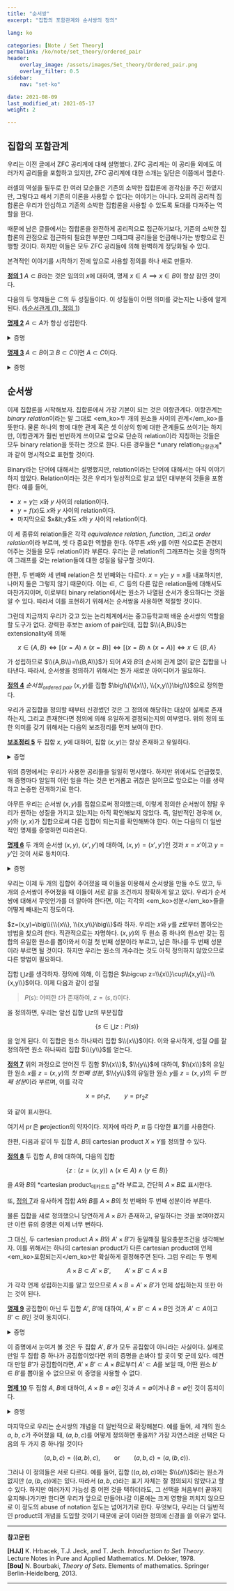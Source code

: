```yaml
---
title: "순서쌍"
excerpt: "집합의 포함관계와 순서쌍의 정의"

lang: ko

categories: [Note / Set Theory]
permalink: /ko/note/set_theory/ordered_pair
header:
    overlay_image: /assets/images/Set_theory/Ordered_pair.png
    overlay_filter: 0.5
sidebar: 
    nav: "set-ko"

date: 2021-08-09
last_modified_at: 2021-05-17
weight: 2

---
```


## 집합의 포함관계

우리는 이전 글에서 ZFC 공리계에 대해 설명했다. ZFC 공리계는 이 공리들 외에도 여러가지 공리들을 포함하고 있지만, ZFC 공리계에 대한 소개는 일단은 이쯤에서 멈춘다. 

러셀의 역설을 필두로 한 여러 모순들은 기존의 소박한 집합론에 경각심을 주긴 하였지만, 그렇다고 해서 기존의 이론을 사용할 수 없다는 이야기는 아니다. 오히려 공리적 집합론은 우리가 안심하고 기존의 소박한 집합론을 사용할 수 있도록 토대를 다져주는 역할을 한다. 

때문에 남은 글들에서는 집합론을 완전하게 공리적으로 접근하기보다, 기존의 소박한 집합론의 관점으로 접근하되 필요한 부분만 그때그때 공리들을 언급해나가는 방향으로 진행할 것이다. 하지만 이들은 모두 ZFC 공리들에 의해 완벽하게 정당화될 수 있다. 

본격적인 이야기를 시작하기 전에 앞으로 사용할 정의를 하나 새로 만들자.

<div class="definition" markdown="1">

<ins id="df1">**정의 1**</ins> $A\subset B$라는 것은 임의의 $x$에 대하여, 명제 $x\in A\implies x\in B$이 항상 참인 것이다. 

</div>

다음의 두 명제들은 $\subset$의 두 성질들이다. 이 성질들이 어떤 의미를 갖는지는 나중에 알게 된다. ([§순서관계 (1), 정의 1](/ko/note/set_theory/order_relations_1#df1))

<div class="proposition" markdown="1">

<ins id="pp2">**명제 2**</ins> $A\subset A$가 항상 성립한다.

</div>
<details class="proof" markdown="1">
<summary>증명</summary>

$x\in A\implies x\in A$가 항상 참이다.

</details>

<div class="proposition" markdown="1">

<ins id="pp3">**명제 3**</ins> $A\subset B$이고 $B\subset C$이면 $A\subset C$이다.

</div>
<details class="proof" markdown="1">
<summary>증명</summary>

우선 전제는 임의의 $x$에 대하여 두 명제 $x\in A\implies x\in B$와 $x\in B\implies x\in C$가 참이라는 것을 뜻한다. 따라서 삼단논법에 의해 $x\in A\implies x\in C$도 참이고, $x$는 임의로 택할 수 있으므로 $A\subset C$가 성립한다. 

</details>



## 순서쌍

이제 집합론을 시작해보자. 집합론에서 가장 기본이 되는 것은 이항관계다. 이항관계는 *binary relation*이라는 말 그대로 <em_ko>두 개의 원소들 사이의 관계</em_ko>를 뜻한다. 물론 하나의 항에 대한 관계 혹은 셋 이상의 항에 대한 관계들도 쓰이기는 하지만, 이항관계가 훨씬 빈번하게 쓰이므로 앞으로 단순히 relation이라 지칭하는 것들은 모두 binary relation을 뜻하는 것으로 한다. 다른 경우들은 *unary relation<sub>단항관계</sub>*과 같이 명시적으로 표현할 것이다.

Binary라는 단어에 대해서는 설명했지만, relation이라는 단어에 대해서는 아직 이야기하지 않았다. Relation이라는 것은 우리가 일상적으로 알고 있던 대부분의 것들을 포함한다. 예를 들어, 

- $x=y$는 $x$와 $y$ 사이의 relation이다. 
- $y=f(x)$도 $x$와 $y$ 사이의 relation이다.
- 마지막으로 $x&lt;y$도 $x$와 $y$ 사이의 relation이다.

이 세 종류의 relation들은 각각 *equivalence relation*, *function*, 그리고 *order relation*이라 부르며, 셋 다 중요한 역할을 한다. 아무튼 $x$와 $y$를 어떤 식으로든 관련지어주는 것들을 모두 relation이라 부른다. 우리는 곧 relation의 그래프라는 것을 정의하여 그래프를 갖는 relation들에 대한 성질을 탐구할 것이다. 

한편, 두 번째와 세 번째 relation은 첫 번째와는 다르다. $x=y$는 $y=x$를 내포하지만, 나머지 둘은 그렇지 않기 때문이다. 이는 $\in$, $\subset$ 등의 다른 많은 relation들에 대해서도 마찬가지이며, 이로부터 binary relation에서는 원소가 나열된 순서가 중요하다는 것을 알 수 있다. 따라서 이를 표현하기 위해서는 순서쌍을 사용하면 적절할 것이다. 

그런데 지금까지 우리가 갖고 있는 논리체계에서는 중고등학교때 배운 순서쌍의 역할을 할 도구가 없다. 강력한 후보는 axiom of pair인데, 집합 $\\{A,B\\}$는 extensionality에 의해

$$x\in \{A,B\}\iff [(x=A)\wedge(x=B)]\iff [(x=B)\wedge(x=A)]\iff x\in\{B,A\}$$

가 성립하므로 $\\{A,B\\}=\\{B,A\\}$가 되어 $A$와 $B$의 순서에 관계 없이 같은 집합을 나타낸다. 따라서, 순서쌍을 정의하기 위해서는 뭔가 새로운 아이디어가 필요하다.

<div class="definition" markdown="1">

<ins id="df4">**정의 4**</ins> *순서쌍<sub>ordered pair</sub>* $(x,y)$를 집합 $\big\\{\\{x\\}, \\{x,y\\}\big\\}$으로 정의한다.

</div>

우리가 공집합을 정의할 때부터 신경썼던 것은 그 정의에 해당하는 대상이 실제로 존재하는지, 그리고 존재한다면 정의에 의해 유일하게 결정되는지의 여부였다. 위의 정의 또한 의미를 갖기 위해서는 다음의 보조정리를 먼저 보여야 한다.

<div class="proposition" markdown="1">

<ins id="lem5">**보조정리 5**</ins> 두 집합 $x$, $y$에 대하여, 집합 $(x,y)$는 항상 존재하고 유일하다.  

</div>
<details class="proof" markdown="1">
<summary>증명</summary>

집합 $\\{x\\}=\\{x,x\\}$와 $\\{x,y\\}$가 각각 axiom of pair에 의해 존재하며, 따라서 다시 axiom of pair에 의해 집합 $\big\\{\\{x\\}, \\{x,y\\}\big\\}$도 존재한다. 

유일성의 경우 $\\{x\\}=\\{x,x\\}$와 $\\{x,y\\}$가 우선 유일하게 결정되고, 또 다시 이들에 axiom of pair를 적용하여 얻어지는 집합 $(x,y)$도 유일하게 결정된다는 것을 extensionality를 두 번 써서 확인할 수 있다.

</details>


위의 증명에서는 우리가 사용한 공리들을 일일히 명시했다. 하지만 위에서도 언급했듯, 매 증명마다 일일히 이런 일을 하는 것은 번거롭고 귀찮은 일이므로 앞으로는 이를 생략하고 논증만 전개하기로 한다. 

아무튼 우리는 순서쌍 $(x,y)$를 집합으로써 정의했는데, 이렇게 정의한 순서쌍이 정말 우리가 원하는 성질을 가지고 있는지는 아직 확인해보지 않았다. 즉, 일반적인 경우에 $(x,y)$와 $(y,x)$가 집합으로써 다른 집합이 되는지를 확인해봐야 한다. 이는 다음의 더 일반적인 명제를 증명하면 따라온다.

<div class="proposition" markdown="1">

<ins id="pp6">**명제 6**</ins> 두 개의 순서쌍 $(x,y)$, $(x',y')$에 대하여, $(x,y)=(x',y')$인 것과 <box>$x=x'$이고 $y=y'$인 것</box>이 서로 동치이다.

</div>
<details class="proof" markdown="1">
<summary>증명</summary>

$x=x'$이고 $y=y'$라면 $(x,y)=(x', y')$인 것은 자명하다. $\\{x\\}=\\{x'\\}$이고 $\\{x,y\\}=\\{x', y'\\}$이기 때문이다.  

이제 반대로 $(x,y)=(x',y')$이라 하자. 정의에 의해  

$$\big\{\{x\},\{x,y\}\big\}=\big\{\{x'\},\{x',y'\}\big\}$$

이 성립한다. $x=y$와 $x\neq y$ 가운데 정확히 하나가 반드시 성립하므로, 두 경우를 나누어 접근하자. 

만일 $x=y$일 경우, 위 식의 좌변은 

$$\big\{\{x\},\{x,x\}\big\}=\big\{\{x\},\{x\}\big\}=\big\{\{x\}\big\}$$

이 되므로  $\big\\{\\{x\\}\big\\}=\big\\{\\{x'\\},\\{x',y'\\}\big\\}$이다. 따라서 $\\{x\\}=\\{x'\\}=\\{x',y'\\}$이므로, $x=x'=y'$이고 따라서 $x=x'=y=y'$이다. 즉, $x=x'$이고 $y=y'$이므로 이 경우는 증명 끝.

남은 경우는 $x\neq y$이다. 이 경우, $\\{x,y\\}\neq\\{x'\\}$이므로 두 순서쌍이 같기 위해서는 반드시 $\\{x\\}=\\{x'\\}$이고 $\\{x,y\\}=\\{x',y'\\}$여야 한다. 그럼 $\\{x\\}=\\{x'\\}$에서 $x=x'$여야 하고, 이것과 $\\{x,y\\}=\\{x',y'\\}$에서 $y=y'$여야 한다. 따라서 이 경우도 증명 끝.

</details>

우리는 이제 두 개의 집합이 주어졌을 때 이들을 이용해서 순서쌍을 만들 수도 있고, 두 개의 순서쌍이 주어졌을 때 이들이 서로 같을 조건까지 정확하게 알고 있다. 우리가 순서쌍에 대해서 무엇인가를 더 알아야 한다면, 이는 각각의 <em_ko>성분</em_ko>들을 어떻게 빼내는지 정도이다.  

$z=(x,y)=\big\\{\\{x\\}, \\{x,y\\}\big\\}$라 하자. 우리는 $x$와 $y$를 $z$로부터 뽑아오는 방법을 찾으려 한다. 직관적으로는 자명하다. $(x,y)$의 두 원소 중 하나의 원소만 갖는 집합의 유일한 원소를 뽑아와서 이걸 첫 번째 성분이라 부르고, 남은 하나를 두 번째 성분이라 부르면 될 것이다. 하지만 우리는 원소의 개수라는 것도 아직 정의하지 않았으므로 다른 방법이 필요하다.

집합 $\bigcup z$를 생각하자. 정의에 의해, 이 집합은 $\bigcup z=\\{x\\}\cup\\{x,y\\}=\\{x,y\\}$이다. 이제 다음과 같이 성질  

> $P(s)$: 어떠한 $t$가 존재하여, $z=(s,t)$이다.  

을 정의하면, 우리는 앞선 집합 $\bigcup z$의 부분집합  

$$\left\{s\in\bigcup z: P(s)\right\}$$  

을 얻게 된다. 이 집합은 원소 하나짜리 집합 $\\{x\\}$이다. 이와 유사하게, 성질 $Q$를 잘 정의하면 원소 하나짜리 집합 $\\{y\\}$를 얻는다. 

<div class="definition" markdown="1">

<ins id="df7">**정의 7**</ins> 위의 과정으로 얻어진 두 집합 $\\{x\\}$, $\\{y\\}$에 대하여, $\\{x\\}$의 유일한 원소 $x$를 $z=(x,y)$의 *첫 번째 성분*, $\\{y\\}$의 유일한 원소 $y$를 $z=(x,y)$의 *두 번째 성분*이라 부르며, 이를 각각 

$$x=\operatorname{pr}_1 z,\qquad y=\operatorname{pr}_2 z$$

와 같이 표시한다. 

</div>

여기서 $\operatorname{pr}$은 **pr**ojection의 약자이다. 저자에 따라 $P$, $\pi$ 등 다양한 표기를 사용한다.

한편, 다음과 같이 두 집합 $A$, $B$의 cartesian product $X\times Y$를 정의할 수 있다.

<div class="definition" markdown="1">

<ins id="df8">**정의 8**</ins> 두 집합 $A$, $B$에 대하여, 다음의 집합

$$\{z:(z=(x,y))\wedge (x\in A)\wedge(y\in B)\}$$

을 $A$와 $B$의 *cartesian product<sub>데카르트 곱</sub>*라 부르고, 간단히 $A\times B$로 표시한다. 

또, [정의 7](#df7)과 유사하게 집합 $A$와 $B$를 $A\times B$의 첫 번째와 두 번째 성분이라 부른다.

</div>

물론 집합을 새로 정의했으니 당연하게 $A\times B$가 존재하고, 유일하다는 것을 보여야겠지만 이런 류의 증명은 이제 너무 뻔하다. 

그 대신, 두 cartesian product $A\times B$와 $A'\times B'$가 동일해질 필요충분조건을 생각해보자. 이를 위해서는 하나의 cartesian product가 다른 cartesian product에 언제 <em_ko>포함되는지</em_ko>만 확실하게 결정해주면 된다. 그럼 우리는 두 명제

$$A\times B\subset A'\times B',\qquad A'\times B'\subset A\times B$$

가 각각 언제 성립하는지를 알고 있으므로 $A\times B=A'\times B'$가 언제 성립하는지 또한 아는 것이 된다.  

<div class="proposition" markdown="1">

<ins id="pp9">**명제 9**</ins> 공집합이 아닌 두 집합 $A'$, $B'$에 대하여, $A'\times B'\subset A\times B$인 것과 <box>$A'\subset A$이고 $B'\subset B$인 것</box>이 동치이다.

</div>
<details class="proof" markdown="1">
<summary>증명</summary>

먼저, $A'\times B'\subset A\times B$라 가정하자. $A'\subset A$를 보여야 하므로, 임의의 $a'\in A'$가 주어졌다 하고 $a'\in A$임을 보이자. $B'$는 공집합이 아니므로, 어떤 원소 $b'\in B'$가 존재한다. 따라서 $(a',b')\in A'\times B'$이고, 이제 $A'\times B'\subset A\times B$이므로 $(a',b')\in A\times B$이고 $a'\in A$이다. 이와 비슷하게 $B'\subset B$도 보일 수 있다.

반대로 $A'\subset A$이고 $B'\subset B$라 하자. 임의의 $z'\in A'\times B'$가 주어졌을 때 $z'\in A\times B$임을 보여야 한다. $z'=(a',b')$이라 하자. 즉 $a'\in A'$, $b'\in B'$인데, 가정에 의해 $a'$와 $b'$는 $A$와 $B$의 원소이기도 하므로 $(a,b)\in A\times B$이다.

</details>

이 증명에서 눈여겨 볼 것은 두 집합 $A'$, $B'$가 모두 공집합이 아니라는 사실이다. 실제로 만일 두 집합 중 하나가 공집합이었다면 위의 증명을 손봐야 할 곳이 몇 군데 있다. 예컨대 만일 $B'$가 공집합이라면, $A'\times B'\subset A\times B$로부터 $A'\subset A$를 보일 때, 어떤 원소 $b'\in B'$를 뽑아올 수 없으므로 이 증명을 사용할 수 없다. 

<div class="proposition" markdown="1">

<ins id="pp10">**명제 10**</ins> 두 집합 $A$, $B$에 대하여, $A\times B=\emptyset$인 것과 <box>$A=\emptyset$이거나 $B=\emptyset$인 것</box>이 동치이다.

</div>
<details class="proof" markdown="1">
<summary>증명</summary>

우선 $A\times B=\emptyset$이라 하자. 만일 $A$, $B$가 모두 공집합이 아니라 하면, 우리는 어떤 $a\in A$와 $b\in B$를 뽑아올 수 있으므로 $(a,b)\in A\times B$가 되어 모순이다. 

거꾸로 $A$ 혹은 $B$가 공집합이라 가정하자. 이번에도 결론을 부정하에 $A\times B$가 공집합이 아니라면, 어떤 원소 $(a,b)\in A\times B$가 존재한다. 따라서 $a\in A$이고 $b\in B$이므로, 이는 $A$ 혹은 $B$가 공집합이라는 가정에 모순이다. 증명 끝.

</details>

마지막으로 우리는 순서쌍의 개념을 더 일반적으로 확장해본다. 예를 들어, 세 개의 원소 $a$, $b$, $c$가 주어졌을 때, $(a,b,c)$를 어떻게 정의하면 좋을까? 가장 자연스러운 선택은 다음의 두 가지 중 하나일 것이다

$$(a,b,c)=((a,b),c),\qquad\text{or}\qquad (a,b,c)=(a,(b,c)).$$ 

그러나 이 정의들은 서로 다르다. 예를 들어, 집합 $((a,b),c)$에는 $\\{a\\}$라는 원소가 없지만 $(a,(b,c))$에는 있다. 따라서 $(a,b,c)$라는 표기 자체는 잘 정의되지 않았다고 할 수 있다. 하지만 여러가지 가능성 중 어떤 것을 택하더라도, 그 선택을 처음부터 끝까지 유지해나가기만 한다면 우리가 앞으로 만들어나갈 이론에는 크게 영향을 끼치지 않으므로 이 정도의 abuse of notation 정도는 넘어가기로 한다. 무엇보다, 우리는 더 일반적인 product의 개념을 도입할 것이기 때문에 굳이 이러한 정의에 신경을 쓸 이유가 없다.

---
**참고문헌**

**[HJJ]** K. Hrbacek, T.J. Jeck, and T. Jech. *Introduction to Set Theory*. Lecture Notes in Pure and Applied Mathematics. M. Dekker, 1978.  
**[Bou]** N. Bourbaki, <i>Theory of Sets</i>. Elements of mathematics. Springer Berlin-Heidelberg, 2013.

---

